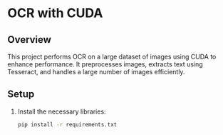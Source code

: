 # OCR with CUDA

## Overview
This project performs OCR on a large dataset of images using CUDA to enhance performance. It preprocesses images, extracts text using Tesseract, and handles a large number of images efficiently.

## Setup
1. Install the necessary libraries:
   ```bash
   pip install -r requirements.txt
